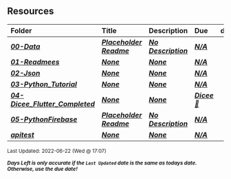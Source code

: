 ## Resources

| Folder | Title | Description | Due | dueDate |  |
|:------|:------|:------|:------|:-----:|-----|
| ***<a href="https://github.com/rugbyprof/4443-Mobile-Apps_Summer22/tree/master/Resources/00-Data">00-Data</a>*** | ***<a href="https://github.com/rugbyprof/4443-Mobile-Apps_Summer22/tree/master/Resources/00-Data"> Placeholder Readme </a>*** | ***<a href="https://github.com/rugbyprof/4443-Mobile-Apps_Summer22/tree/master/Resources/00-Data"> No Description</a>*** | ***<a href="https://github.com/rugbyprof/4443-Mobile-Apps_Summer22/tree/master/Resources/00-Data">N/A</a>*** | ***<a href="https://github.com/rugbyprof/4443-Mobile-Apps_Summer22/tree/master/Resources/00-Data">None</a>*** |  |
| ***<a href="https://github.com/rugbyprof/4443-Mobile-Apps_Summer22/tree/master/Resources/01-Readmees">01-Readmees</a>*** | ***<a href="https://github.com/rugbyprof/4443-Mobile-Apps_Summer22/tree/master/Resources/01-Readmees">None</a>*** | ***<a href="https://github.com/rugbyprof/4443-Mobile-Apps_Summer22/tree/master/Resources/01-Readmees">None</a>*** | ***<a href="https://github.com/rugbyprof/4443-Mobile-Apps_Summer22/tree/master/Resources/01-Readmees">N/A</a>*** | ***<a href="https://github.com/rugbyprof/4443-Mobile-Apps_Summer22/tree/master/Resources/01-Readmees">None</a>*** |  |
| ***<a href="https://github.com/rugbyprof/4443-Mobile-Apps_Summer22/tree/master/Resources/02-Json">02-Json</a>*** | ***<a href="https://github.com/rugbyprof/4443-Mobile-Apps_Summer22/tree/master/Resources/02-Json">None</a>*** | ***<a href="https://github.com/rugbyprof/4443-Mobile-Apps_Summer22/tree/master/Resources/02-Json">None</a>*** | ***<a href="https://github.com/rugbyprof/4443-Mobile-Apps_Summer22/tree/master/Resources/02-Json">N/A</a>*** | ***<a href="https://github.com/rugbyprof/4443-Mobile-Apps_Summer22/tree/master/Resources/02-Json">None</a>*** |  |
| ***<a href="https://github.com/rugbyprof/4443-Mobile-Apps_Summer22/tree/master/Resources/03-Python_Tutorial">03-Python_Tutorial</a>*** | ***<a href="https://github.com/rugbyprof/4443-Mobile-Apps_Summer22/tree/master/Resources/03-Python_Tutorial">None</a>*** | ***<a href="https://github.com/rugbyprof/4443-Mobile-Apps_Summer22/tree/master/Resources/03-Python_Tutorial">None</a>*** | ***<a href="https://github.com/rugbyprof/4443-Mobile-Apps_Summer22/tree/master/Resources/03-Python_Tutorial">N/A</a>*** | ***<a href="https://github.com/rugbyprof/4443-Mobile-Apps_Summer22/tree/master/Resources/03-Python_Tutorial">None</a>*** |  |
| ***<a href="https://github.com/rugbyprof/4443-Mobile-Apps_Summer22/tree/master/Resources/04-Dicee_Flutter_Completed">04-Dicee_Flutter_Completed</a>*** | ***<a href="https://github.com/rugbyprof/4443-Mobile-Apps_Summer22/tree/master/Resources/04-Dicee_Flutter_Completed">None</a>*** | ***<a href="https://github.com/rugbyprof/4443-Mobile-Apps_Summer22/tree/master/Resources/04-Dicee_Flutter_Completed">None</a>*** | ***<a href="https://github.com/rugbyprof/4443-Mobile-Apps_Summer22/tree/master/Resources/04-Dicee_Flutter_Completed"> Dicee 🎲</a>*** | ***<a href="https://github.com/rugbyprof/4443-Mobile-Apps_Summer22/tree/master/Resources/04-Dicee_Flutter_Completed">None</a>*** |  |
| ***<a href="https://github.com/rugbyprof/4443-Mobile-Apps_Summer22/tree/master/Resources/05-PythonFirebase">05-PythonFirebase</a>*** | ***<a href="https://github.com/rugbyprof/4443-Mobile-Apps_Summer22/tree/master/Resources/05-PythonFirebase"> Placeholder Readme </a>*** | ***<a href="https://github.com/rugbyprof/4443-Mobile-Apps_Summer22/tree/master/Resources/05-PythonFirebase"> No Description</a>*** | ***<a href="https://github.com/rugbyprof/4443-Mobile-Apps_Summer22/tree/master/Resources/05-PythonFirebase">N/A</a>*** | ***<a href="https://github.com/rugbyprof/4443-Mobile-Apps_Summer22/tree/master/Resources/05-PythonFirebase">None</a>*** |  |
| ***<a href="https://github.com/rugbyprof/4443-Mobile-Apps_Summer22/tree/master/Resources/apitest">apitest</a>*** | ***<a href="https://github.com/rugbyprof/4443-Mobile-Apps_Summer22/tree/master/Resources/apitest">None</a>*** | ***<a href="https://github.com/rugbyprof/4443-Mobile-Apps_Summer22/tree/master/Resources/apitest">None</a>*** | ***<a href="https://github.com/rugbyprof/4443-Mobile-Apps_Summer22/tree/master/Resources/apitest">N/A</a>*** | ***<a href="https://github.com/rugbyprof/4443-Mobile-Apps_Summer22/tree/master/Resources/apitest">None</a>*** |  |

<sup>Last Updated: 2022-06-22 (Wed @ 17:07)</sup> 

<sup>***Days Left is only accurate if the `Last Updated` date is the same as todays date. Otherwise, use the due date!***</sup> 